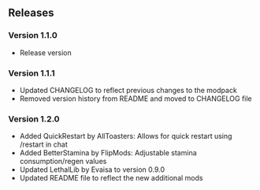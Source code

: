 ## Releases

### Version 1.1.0

- Release version

### Version 1.1.1

- Updated CHANGELOG to reflect previous changes to the modpack
- Removed version history from README and moved to CHANGELOG file

### Version 1.2.0

- Added QuickRestart by AllToasters: Allows for quick restart using /restart in chat
- Added BetterStamina by FlipMods: Adjustable stamina consumption/regen values
- Updated LethalLib by Evaisa to version 0.9.0
- Updated README file to reflect the new additional mods


